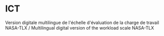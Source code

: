 # ICT
Version digitale multilingue de l'échelle d'évaluation de la charge de travail NASA-TLX / Multilingual digital version of the workload scale NASA-TLX

